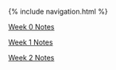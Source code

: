 {% include navigation.html %}

<a href="week0notes">Week 0 Notes</a>

<a href="week1notes">Week 1 Notes</a>

<a href="week2notes">Week 2 Notes</a>

 
